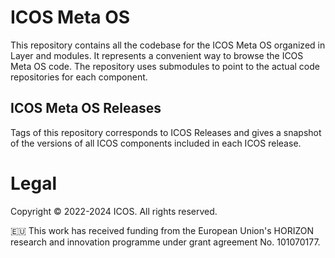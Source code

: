 # ICOS Meta OS

This repository contains all the codebase for the ICOS Meta OS organized in Layer and modules. It represents a convenient way to browse the ICOS Meta OS code. The repository uses submodules to point to the actual code repositories for each component.

## ICOS Meta OS Releases

Tags of this repository corresponds to ICOS Releases and gives a snapshot of the versions of all ICOS components included in each ICOS release.

# Legal
Copyright © 2022-2024 ICOS. All rights reserved.

🇪🇺 This work has received funding from the European Union's HORIZON research and innovation programme under grant agreement No. 101070177.
